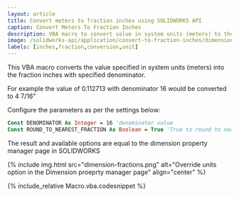 ```yaml
---
layout: article
title: Convert meters to fraction inches using SOLIDWORKS API
caption: Convert Meters To Fraction Inches
description: VBA macro to convert value in system units (meters) to the fraction inches using SOLIDWORKS API
image: /solidworks-api/application/convert-to-fraction-inches/dimension-fractions.png
labels: [inches,fraction,conversion,unit]
---
```

This VBA macro converts the value specified in system units (meters) into the fraction inches with specified denominator.

For example the value of 0.112713 with denominator 16 would be converted to 4 7/16"

Configure the parameters as per the settings below:

~~~ vb
Const DENOMINATOR As Integer = 16 'denominator value
Const ROUND_TO_NEAREST_FRACTION As Boolean = True 'True to round to nearest fraction, False to not
~~~

The result and available options are equal to the dimension property manager page in SOLIDWORKS

{% include img.html src="dimension-fractions.png" alt="Override units option in the Dimension proeprty manager page" align="center" %}

{% include_relative Macro.vba.codesnippet %}
